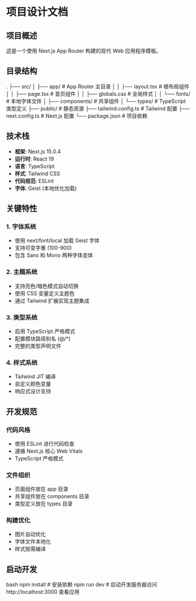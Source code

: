 # 项目设计文档

## 项目概述

这是一个使用 Next.js App Router 构建的现代 Web 应用程序模板。

## 目录结构 
.
├── src/
│ ├── app/ # App Router 主目录
│ │ ├── layout.tsx # 根布局组件
│ │ ├── page.tsx # 首页组件
│ │ ├── globals.css # 全局样式
│ │ └── fonts/ # 本地字体文件
│ ├── components/ # 共享组件
│ └── types/ # TypeScript 类型定义
├── public/ # 静态资源
├── tailwind.config.ts # Tailwind 配置
├── next.config.ts # Next.js 配置
└── package.json # 项目依赖


## 技术栈

- **框架**: Next.js 15.0.4
- **运行时**: React 19
- **语言**: TypeScript
- **样式**: Tailwind CSS
- **代码规范**: ESLint
- **字体**: Geist (本地优化加载)

## 关键特性

### 1. 字体系统
- 使用 next/font/local 加载 Geist 字体
- 支持可变字重 (100-900)
- 包含 Sans 和 Mono 两种字体变体

### 2. 主题系统
- 支持亮色/暗色模式自动切换
- 使用 CSS 变量定义主题色
- 通过 Tailwind 扩展实现主题集成

### 3. 类型系统
- 启用 TypeScript 严格模式
- 配置模块路径别名 (@/*)
- 完整的类型声明文件

### 4. 样式系统
- Tailwind JIT 编译
- 自定义颜色变量
- 响应式设计支持

## 开发规范

### 代码风格
- 使用 ESLint 进行代码检查
- 遵循 Next.js 核心 Web Vitals
- TypeScript 严格模式

### 文件组织
- 页面组件放在 app 目录
- 共享组件放在 components 目录
- 类型定义放在 types 目录

### 构建优化
- 图片自动优化
- 字体文件本地化
- 样式按需编译

## 启动开发
bash
npm install # 安装依赖
npm run dev # 启动开发服务器访问 http://localhost:3000 查看应用